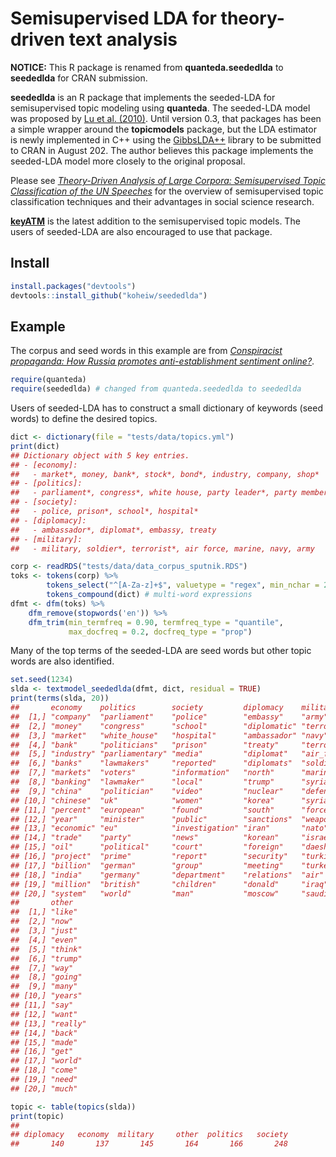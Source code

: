 
# Semisupervised LDA for theory-driven text analysis

**NOTICE:** This R package is renamed from **quanteda.seededlda** to
**seededlda** for CRAN submission.

**seededlda** is an R package that implements the seeded-LDA for
semisupervised topic modeling using **quanteda**. The seeded-LDA model
was proposed by [Lu et
al. (2010)](https://dl.acm.org/citation.cfm?id=2119585). Until version
0.3, that packages has been a simple wrapper around the **topicmodels**
package, but the LDA estimator is newly implemented in C++ using the
[GibbsLDA++](http://gibbslda.sourceforge.net/) library to be submitted
to CRAN in August 202. The author believes this package implements the
seeded-LDA model more closely to the original proposal.

Please see [*Theory-Driven Analysis of Large Corpora: Semisupervised
Topic Classification of the UN
Speeches*](https://journals.sagepub.com/doi/full/10.1177/0894439320907027)
for the overview of semisupervised topic classification techniques and
their advantages in social science research.

[**keyATM**](https://github.com/keyATM/keyATM) is the latest addition to
the semisupervised topic models. The users of seeded-LDA are also
encouraged to use that package.

## Install

``` r
install.packages("devtools")
devtools::install_github("koheiw/seededlda") 
```

## Example

The corpus and seed words in this example are from [*Conspiracist
propaganda: How Russia promotes anti-establishment sentiment
online?*](https://koheiw.net/wp-content/uploads/2019/06/Sputnik-05-ECPR.pdf).

``` r
require(quanteda)
require(seededlda) # changed from quanteda.seededlda to seededlda
```

Users of seeded-LDA has to construct a small dictionary of keywords
(seed words) to define the desired topics.

``` r
dict <- dictionary(file = "tests/data/topics.yml")
print(dict)
## Dictionary object with 5 key entries.
## - [economy]:
##   - market*, money, bank*, stock*, bond*, industry, company, shop*
## - [politics]:
##   - parliament*, congress*, white house, party leader*, party member*, voter*, lawmaker*, politician*
## - [society]:
##   - police, prison*, school*, hospital*
## - [diplomacy]:
##   - ambassador*, diplomat*, embassy, treaty
## - [military]:
##   - military, soldier*, terrorist*, air force, marine, navy, army
```

``` r
corp <- readRDS("tests/data/data_corpus_sputnik.RDS")
toks <- tokens(corp) %>%
        tokens_select("^[A-Za-z]+$", valuetype = "regex", min_nchar = 2) %>% 
        tokens_compound(dict) # multi-word expressions
dfmt <- dfm(toks) %>% 
    dfm_remove(stopwords('en')) %>% 
    dfm_trim(min_termfreq = 0.90, termfreq_type = "quantile", 
             max_docfreq = 0.2, docfreq_type = "prop")
```

Many of the top terms of the seeded-LDA are seed words but other topic
words are also identified.

``` r
set.seed(1234)
slda <- textmodel_seededlda(dfmt, dict, residual = TRUE)
print(terms(slda, 20))
##       economy    politics        society         diplomacy    military    
##  [1,] "company"  "parliament"    "police"        "embassy"    "army"      
##  [2,] "money"    "congress"      "school"        "diplomatic" "terrorist" 
##  [3,] "market"   "white_house"   "hospital"      "ambassador" "navy"      
##  [4,] "bank"     "politicians"   "prison"        "treaty"     "terrorists"
##  [5,] "industry" "parliamentary" "media"         "diplomat"   "air_force" 
##  [6,] "banks"    "lawmakers"     "reported"      "diplomats"  "soldiers"  
##  [7,] "markets"  "voters"        "information"   "north"      "marine"    
##  [8,] "banking"  "lawmaker"      "local"         "trump"      "syria"     
##  [9,] "china"    "politician"    "video"         "nuclear"    "defense"   
## [10,] "chinese"  "uk"            "women"         "korea"      "syrian"    
## [11,] "percent"  "european"      "found"         "south"      "forces"    
## [12,] "year"     "minister"      "public"        "sanctions"  "weapons"   
## [13,] "economic" "eu"            "investigation" "iran"       "nato"      
## [14,] "trade"    "party"         "news"          "korean"     "israel"    
## [15,] "oil"      "political"     "court"         "foreign"    "daesh"     
## [16,] "project"  "prime"         "report"        "security"   "turkish"   
## [17,] "billion"  "german"        "group"         "meeting"    "turkey"    
## [18,] "india"    "germany"       "department"    "relations"  "air"       
## [19,] "million"  "british"       "children"      "donald"     "iraq"      
## [20,] "system"   "world"         "man"           "moscow"     "saudi"     
##       other   
##  [1,] "like"  
##  [2,] "now"   
##  [3,] "just"  
##  [4,] "even"  
##  [5,] "think" 
##  [6,] "trump" 
##  [7,] "way"   
##  [8,] "going" 
##  [9,] "many"  
## [10,] "years" 
## [11,] "say"   
## [12,] "want"  
## [13,] "really"
## [14,] "back"  
## [15,] "made"  
## [16,] "get"   
## [17,] "world" 
## [18,] "come"  
## [19,] "need"  
## [20,] "much"
```

``` r
topic <- table(topics(slda))
print(topic)
## 
## diplomacy   economy  military     other  politics   society 
##       140       137       145       164       166       248
```
